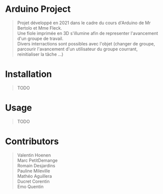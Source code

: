 # Arduino Project

> Projet développé en 2021 dans le cadre du cours d'Arduino de Mr Bertolo et Mme Fleck.  
> Une fiole imprimée en 3D s'illumine afin de representer l'avancement d'un groupe de travail.  
> Divers interractions sont possibles avec l'objet (changer de groupe, parcourir l'avancement d'un utilisateur du groupe courrant, reinitialiser la tâche ...) 

# Installation

> TODO

# Usage

> TODO

# Contributors

> Valentin Hoenen  
> Marc PetitDemange  
> Romain Desjardins  
> Pauline Mileville  
> Mathéo Aguillera  
> Ducret Corentin  
> Emo Quentin
